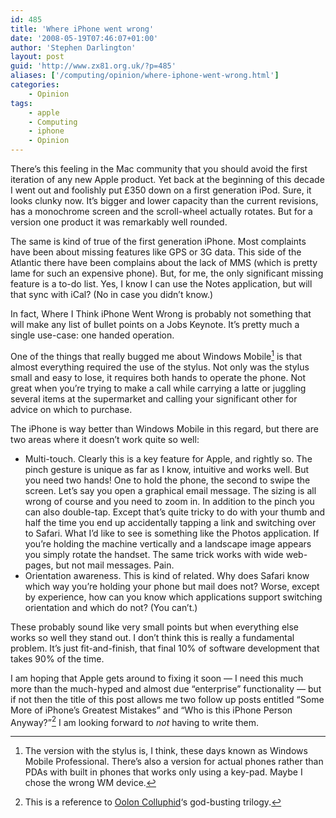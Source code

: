 ```yaml
---
id: 485
title: 'Where iPhone went wrong'
date: '2008-05-19T07:46:07+01:00'
author: 'Stephen Darlington'
layout: post
guid: 'http://www.zx81.org.uk/?p=485'
aliases: ['/computing/opinion/where-iphone-went-wrong.html']
categories:
    - Opinion
tags:
    - apple
    - Computing
    - iphone
    - Opinion
---
```


There’s this feeling in the Mac community that you should avoid the first iteration of any new Apple product. Yet back at the beginning of this decade I went out and foolishly put £350 down on a first generation iPod. Sure, it looks clunky now. It’s bigger and lower capacity than the current revisions, has a monochrome screen and the scroll-wheel actually rotates. But for a version one product it was remarkably well rounded.

The same is kind of true of the first generation iPhone. Most complaints have been about missing features like GPS or 3G data. This side of the Atlantic there have been complains about the lack of MMS (which is pretty lame for such an expensive phone). But, for me, the only significant missing feature is a to-do list. Yes, I know I can use the Notes application, but will that sync with iCal? (No in case you didn’t know.)

In fact, Where I Think iPhone Went Wrong is probably not something that will make any list of bullet points on a Jobs Keynote. It’s pretty much a single use-case: one handed operation.

One of the things that really bugged me about Windows Mobile[^1] is that almost everything required the use of the stylus. Not only was the stylus small and easy to lose, it requires both hands to operate the phone. Not great when you’re trying to make a call while carrying a latte or juggling several items at the supermarket and calling your significant other for advice on which to purchase.

The iPhone is way better than Windows Mobile in this regard, but there are two areas where it doesn’t work quite so well:

- Multi-touch. Clearly this is a key feature for Apple, and rightly so. The pinch gesture is unique as far as I know, intuitive and works well. But you need two hands! One to hold the phone, the second to swipe the screen. Let’s say you open a graphical email message. The sizing is all wrong of course and you need to zoom in. In addition to the pinch you can also double-tap. Except that’s quite tricky to do with your thumb and half the time you end up accidentally tapping a link and switching over to Safari. What I’d like to see is something like the Photos application. If you’re holding the machine vertically and a landscape image appears you simply rotate the handset. The same trick works with wide web-pages, but not mail messages. Pain.
- Orientation awareness. This is kind of related. Why does Safari know which way you’re holding your phone but mail does not? Worse, except by experience, how can you know which applications support switching orientation and which do not? (You can’t.)

These probably sound like very small points but when everything else works so well they stand out. I don’t think this is really a fundamental problem. It’s just fit-and-finish, that final 10% of software development that takes 90% of the time.

I am hoping that Apple gets around to fixing it soon — I need this much more than the much-hyped and almost due “enterprise” functionality — but if not then the title of this post allows me two follow up posts entitled “Some More of iPhone’s Greatest Mistakes” and “Who is this iPhone Person Anyway?”[^2] I am looking forward to *not* having to write them.
[^1]: The version with the stylus is, I think, these days known as Windows Mobile Professional. There’s also a version for actual phones rather than PDAs with built in phones that works only using a key-pad. Maybe I chose the wrong WM device.
[^2]: This is a reference to [Oolon Colluphid](http://en.wikipedia.org/wiki/Minor_characters_from_The_Hitchhiker's_Guide_to_the_Galaxy#Oolon_Colluphid)‘s god-busting trilogy.
